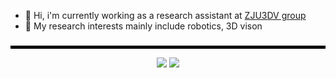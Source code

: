 
* 👋 Hi, i'm currently working as a research assistant at [ZJU3DV group](https://github.com/zju3dv) 
* 🙋 My research interests mainly include robotics, 3D vison

<!--
**HaoChenga/HaoChenga** is a ✨ _special_ ✨ repository because its `README.md` (this file) appears on your GitHub profile.

Here are some ideas to get you started:

- 🔭 I’m currently working on ...
- 🌱 I’m currently learning ...
- 👯 I’m looking to collaborate on ...
- 🤔 I’m looking for help with ...
- 💬 Ask me about ...
- 📫 How to reach me: ...
- 😄 Pronouns: ...
- ⚡ Fun fact: ...
-->
###


<!-- <h3 align="left">🔥:</h3> 
<div align="left">
  <img src="https://github-readme-stats.vercel.app/api/top-langs/?username=Haochenga&layout=compact&hide=javascript,html,SCSS,Ruby"  />
    <img src="https://streak-stats.demolab.com?user=HaoChenga&theme=transparent&hide_border=true&date_format=M%20j%5B%2C%20Y%5D"/>
</div>
-->

<hr style="border: 2px solid #000000;">

<div style="text-align: center;">
  <img src="https://github-readme-stats.vercel.app/api?username=HaoChenga&theme=transparent&show_icons=true&hide_rank=true&include_all_commits=true&disable_animations=true&&hide=prs,contribs&line_height=23"  />
  <img src="https://github-readme-stats.vercel.app/api/top-langs/?username=Haochenga&layout=compact&hide=javascript,html,SCSS,Ruby"  />
</div>



###
